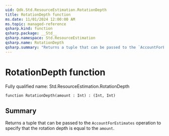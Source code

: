 ```yaml
---
uid: Qdk.Std.ResourceEstimation.RotationDepth
title: RotationDepth function
ms.date: 11/01/2024 12:00:00 AM
ms.topic: managed-reference
qsharp.kind: function
qsharp.package: __Std__
qsharp.namespace: Std.ResourceEstimation
qsharp.name: RotationDepth
qsharp.summary: "Returns a tuple that can be passed to the `AccountForEstimates` operation to specify that the rotation depth is equal to the `amount`."
---
```


# RotationDepth function

Fully qualified name: Std.ResourceEstimation.RotationDepth

```qsharp
function RotationDepth(amount : Int) : (Int, Int)
```

## Summary
Returns a tuple that can be passed to the `AccountForEstimates` operation
to specify that the rotation depth is equal to the `amount`.
